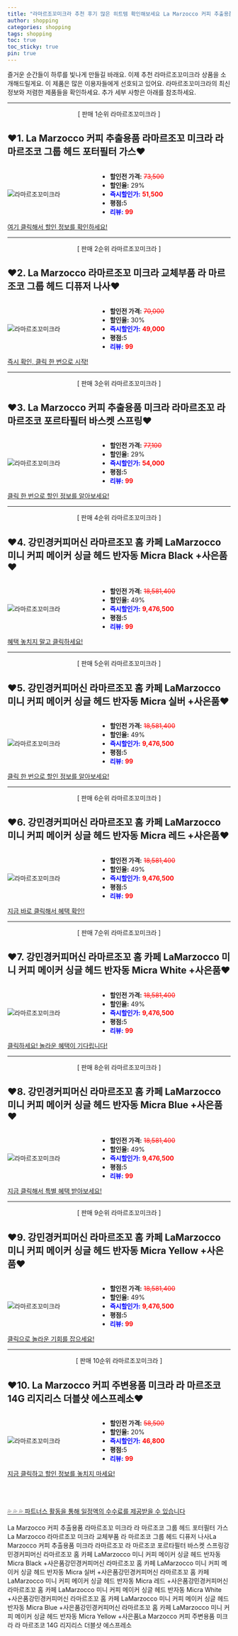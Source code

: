 ```yaml
---
title: "라마르조꼬미크라 추천 후기 많은 히트템 확인해보세요 La Marzocco 커피 추출용품 라마르조꼬"
author: shopping
categories: shopping
tags: shopping
toc: true
toc_sticky: true
pin: true
---
```

즐거운 순간들이 하루를 빛나게 만들길 바래요. 이제 추천 라마르조꼬미크라 상품을 소개해드릴게요. 이 제품은 많은 이용자들에게 선호되고 있어요. 라마르조꼬미크라의 최신 정보와 저렴한 제품들을 확인하세요. 추가 세부 사항은 아래를 참조하세요.

---
<p class="toplist" style="margin: 0 auto; display: block; width: fit-content;">[ 판매 1순위 라마르조꼬미크라 ]</p>

<h2><strong>❤️1. La Marzocco 커피 추출용품 라마르조꼬 미크라 라 마르조코 그룹 헤드 포터필터 가스❤️</strong></h2>

<div style="display: flex; align-items: center;">
    <div style="flex: 0.4;">
        <img src="https://thumbnail7.coupangcdn.com/thumbnails/remote/230x230ex/image/vendor_inventory/f146/54d5d607cda477e7cee82b0a596dfbabe7c244a7a8ceff27fccfec6c72dc.jpg" alt="라마르조꼬미크라" style="max-width: 100%;">
    </div>
    <div style="flex: 0.6; margin-left: 10px;">
        <ul>
            <li><strong>할인전 가격:</strong> <del style="color: red;">73,500</del></li>
            <li><strong>할인율:</strong> 29%</li>
            <li><span style='color:blue'><strong>즉시할인가:</strong></span> <span style='color:red'><strong>51,500</strong></span></li>
            <li><strong>평점:</strong>5</li>
            <li><span style='color:blue'><strong>리뷰:</strong></span> <span style='color:red'><strong>99</strong></span></li>
        </ul>
    </div>
</div>
<div class="center">
    <a href="https://William4Davisa.github.io?lptag=AF9450613&subid=githubio&pageKey=8111523469&traceid=V0-153&itemId=22979597486&vendorItemId=90013564238" class="myButton">
        여기 클릭해서 할인 정보를 확인하세요!
    </a>
</div>


---
<p class="toplist" style="margin: 0 auto; display: block; width: fit-content;">[ 판매 2순위 라마르조꼬미크라 ]</p>

<h2><strong>❤️2. La Marzocco 라마르조꼬 미크라 교체부품 라 마르조코 그룹 헤드 디퓨저 나사❤️</strong></h2>

<div style="display: flex; align-items: center;">
    <div style="flex: 0.4;">
        <img src="https://thumbnail10.coupangcdn.com/thumbnails/remote/230x230ex/image/vendor_inventory/331d/669aedfea6e091783eaad6fe350ec4d43fb25fab859669c827cd31bd0c7d.jpg" alt="라마르조꼬미크라" style="max-width: 100%;">
    </div>
    <div style="flex: 0.6; margin-left: 10px;">
        <ul>
            <li><strong>할인전 가격:</strong> <del style="color: red;">70,000</del></li>
            <li><strong>할인율:</strong> 30%</li>
            <li><span style='color:blue'><strong>즉시할인가:</strong></span> <span style='color:red'><strong>49,000</strong></span></li>
            <li><strong>평점:</strong>5</li>
            <li><span style='color:blue'><strong>리뷰:</strong></span> <span style='color:red'><strong>99</strong></span></li>
        </ul>
    </div>
</div>
<div class="center">
    <a href="https://William4Davisa.github.io?lptag=AF9450613&subid=githubio&pageKey=8111523301&traceid=V0-153&itemId=22979596471&vendorItemId=90013563114" class="myButton">
        즉시 확인, 클릭 한 번으로 시작!
    </a>
</div>


---
<p class="toplist" style="margin: 0 auto; display: block; width: fit-content;">[ 판매 3순위 라마르조꼬미크라 ]</p>

<h2><strong>❤️3. La Marzocco 커피 추출용품 미크라 라마르조꼬 라 마르조코 포르타필터 바스켓 스프링❤️</strong></h2>

<div style="display: flex; align-items: center;">
    <div style="flex: 0.4;">
        <img src="https://thumbnail6.coupangcdn.com/thumbnails/remote/230x230ex/image/vendor_inventory/8acf/57a0bab6eab39f543e6119fd55b1dd893799fd9951fb854d1c4850fbd5ec.jpg" alt="라마르조꼬미크라" style="max-width: 100%;">
    </div>
    <div style="flex: 0.6; margin-left: 10px;">
        <ul>
            <li><strong>할인전 가격:</strong> <del style="color: red;">77,100</del></li>
            <li><strong>할인율:</strong> 29%</li>
            <li><span style='color:blue'><strong>즉시할인가:</strong></span> <span style='color:red'><strong>54,000</strong></span></li>
            <li><strong>평점:</strong>5</li>
            <li><span style='color:blue'><strong>리뷰:</strong></span> <span style='color:red'><strong>99</strong></span></li>
        </ul>
    </div>
</div>
<div class="center">
    <a href="https://William4Davisa.github.io?lptag=AF9450613&subid=githubio&pageKey=8111523299&traceid=V0-153&itemId=22979596461&vendorItemId=90013563190" class="myButton">
        클릭 한 번으로 할인 정보를 알아보세요!
    </a>
</div>


---
<p class="toplist" style="margin: 0 auto; display: block; width: fit-content;">[ 판매 4순위 라마르조꼬미크라 ]</p>

<h2><strong>❤️4. 강민경커피머신 라마르조꼬 홈 카페 LaMarzocco 미니 커피 메이커 싱글 헤드 반자동 Micra Black +사은품❤️</strong></h2>

<div style="display: flex; align-items: center;">
    <div style="flex: 0.4;">
        <img src="https://thumbnail8.coupangcdn.com/thumbnails/remote/230x230ex/image/vendor_inventory/ebfa/43df846d963ac22b781598eaff4fbdd84ff482da79a32c2186a4adc8e57f.jpg" alt="라마르조꼬미크라" style="max-width: 100%;">
    </div>
    <div style="flex: 0.6; margin-left: 10px;">
        <ul>
            <li><strong>할인전 가격:</strong> <del style="color: red;">18,581,400</del></li>
            <li><strong>할인율:</strong> 49%</li>
            <li><span style='color:blue'><strong>즉시할인가:</strong></span> <span style='color:red'><strong>9,476,500</strong></span></li>
            <li><strong>평점:</strong>5</li>
            <li><span style='color:blue'><strong>리뷰:</strong></span> <span style='color:red'><strong>99</strong></span></li>
        </ul>
    </div>
</div>
<div class="center">
    <a href="https://William4Davisa.github.io?lptag=AF9450613&subid=githubio&pageKey=8175419904&traceid=V0-153&itemId=23362409968&vendorItemId=90392833249" class="myButton">
        혜택 놓치지 말고 클릭하세요!
    </a>
</div>


---
<p class="toplist" style="margin: 0 auto; display: block; width: fit-content;">[ 판매 5순위 라마르조꼬미크라 ]</p>

<h2><strong>❤️5. 강민경커피머신 라마르조꼬 홈 카페 LaMarzocco 미니 커피 메이커 싱글 헤드 반자동 Micra 실버 +사은품❤️</strong></h2>

<div style="display: flex; align-items: center;">
    <div style="flex: 0.4;">
        <img src="https://thumbnail10.coupangcdn.com/thumbnails/remote/230x230ex/image/vendor_inventory/3b39/7596c9d4982ef71b749148d4003e9657e80f9cb590258b5bde3a22d3bb7a.jpg" alt="라마르조꼬미크라" style="max-width: 100%;">
    </div>
    <div style="flex: 0.6; margin-left: 10px;">
        <ul>
            <li><strong>할인전 가격:</strong> <del style="color: red;">18,581,400</del></li>
            <li><strong>할인율:</strong> 49%</li>
            <li><span style='color:blue'><strong>즉시할인가:</strong></span> <span style='color:red'><strong>9,476,500</strong></span></li>
            <li><strong>평점:</strong>5</li>
            <li><span style='color:blue'><strong>리뷰:</strong></span> <span style='color:red'><strong>99</strong></span></li>
        </ul>
    </div>
</div>
<div class="center">
    <a href="https://William4Davisa.github.io?lptag=AF9450613&subid=githubio&pageKey=8175419904&traceid=V0-153&itemId=23362409973&vendorItemId=90392833291" class="myButton">
        클릭 한 번으로 할인 정보를 알아보세요!
    </a>
</div>


---
<p class="toplist" style="margin: 0 auto; display: block; width: fit-content;">[ 판매 6순위 라마르조꼬미크라 ]</p>

<h2><strong>❤️6. 강민경커피머신 라마르조꼬 홈 카페 LaMarzocco 미니 커피 메이커 싱글 헤드 반자동 Micra 레드 +사은품❤️</strong></h2>

<div style="display: flex; align-items: center;">
    <div style="flex: 0.4;">
        <img src="https://thumbnail7.coupangcdn.com/thumbnails/remote/230x230ex/image/vendor_inventory/8483/5c03ebade066705ccca2a64a5069675ba1e586cb6cedf8f1e855b48fc1e9.jpg" alt="라마르조꼬미크라" style="max-width: 100%;">
    </div>
    <div style="flex: 0.6; margin-left: 10px;">
        <ul>
            <li><strong>할인전 가격:</strong> <del style="color: red;">18,581,400</del></li>
            <li><strong>할인율:</strong> 49%</li>
            <li><span style='color:blue'><strong>즉시할인가:</strong></span> <span style='color:red'><strong>9,476,500</strong></span></li>
            <li><strong>평점:</strong>5</li>
            <li><span style='color:blue'><strong>리뷰:</strong></span> <span style='color:red'><strong>99</strong></span></li>
        </ul>
    </div>
</div>
<div class="center">
    <a href="https://William4Davisa.github.io?lptag=AF9450613&subid=githubio&pageKey=8175419904&traceid=V0-153&itemId=23362409977&vendorItemId=90392833329" class="myButton">
        지금 바로 클릭해서 혜택 확인!
    </a>
</div>


---
<p class="toplist" style="margin: 0 auto; display: block; width: fit-content;">[ 판매 7순위 라마르조꼬미크라 ]</p>

<h2><strong>❤️7. 강민경커피머신 라마르조꼬 홈 카페 LaMarzocco 미니 커피 메이커 싱글 헤드 반자동 Micra White +사은품❤️</strong></h2>

<div style="display: flex; align-items: center;">
    <div style="flex: 0.4;">
        <img src="https://thumbnail9.coupangcdn.com/thumbnails/remote/230x230ex/image/vendor_inventory/0bda/ff39bf960df7474bca422097d4643b7650948c47137477343fe486221291.jpg" alt="라마르조꼬미크라" style="max-width: 100%;">
    </div>
    <div style="flex: 0.6; margin-left: 10px;">
        <ul>
            <li><strong>할인전 가격:</strong> <del style="color: red;">18,581,400</del></li>
            <li><strong>할인율:</strong> 49%</li>
            <li><span style='color:blue'><strong>즉시할인가:</strong></span> <span style='color:red'><strong>9,476,500</strong></span></li>
            <li><strong>평점:</strong>5</li>
            <li><span style='color:blue'><strong>리뷰:</strong></span> <span style='color:red'><strong>99</strong></span></li>
        </ul>
    </div>
</div>
<div class="center">
    <a href="https://William4Davisa.github.io?lptag=AF9450613&subid=githubio&pageKey=8175419904&traceid=V0-153&itemId=23362409975&vendorItemId=90392833312" class="myButton">
        클릭하세요! 놀라운 혜택이 기다립니다!
    </a>
</div>


---
<p class="toplist" style="margin: 0 auto; display: block; width: fit-content;">[ 판매 8순위 라마르조꼬미크라 ]</p>

<h2><strong>❤️8. 강민경커피머신 라마르조꼬 홈 카페 LaMarzocco 미니 커피 메이커 싱글 헤드 반자동 Micra Blue +사은품❤️</strong></h2>

<div style="display: flex; align-items: center;">
    <div style="flex: 0.4;">
        <img src="https://thumbnail9.coupangcdn.com/thumbnails/remote/230x230ex/image/vendor_inventory/c8ef/cc7bd7f3f27299565cd59595c6e4dc2fdac810f31fa11119db502c41c006.jpg" alt="라마르조꼬미크라" style="max-width: 100%;">
    </div>
    <div style="flex: 0.6; margin-left: 10px;">
        <ul>
            <li><strong>할인전 가격:</strong> <del style="color: red;">18,581,400</del></li>
            <li><strong>할인율:</strong> 49%</li>
            <li><span style='color:blue'><strong>즉시할인가:</strong></span> <span style='color:red'><strong>9,476,500</strong></span></li>
            <li><strong>평점:</strong>5</li>
            <li><span style='color:blue'><strong>리뷰:</strong></span> <span style='color:red'><strong>99</strong></span></li>
        </ul>
    </div>
</div>
<div class="center">
    <a href="https://William4Davisa.github.io?lptag=AF9450613&subid=githubio&pageKey=8175419904&traceid=V0-153&itemId=23362409972&vendorItemId=90392833280" class="myButton">
        지금 클릭해서 특별 혜택 받아보세요!
    </a>
</div>


---
<p class="toplist" style="margin: 0 auto; display: block; width: fit-content;">[ 판매 9순위 라마르조꼬미크라 ]</p>

<h2><strong>❤️9. 강민경커피머신 라마르조꼬 홈 카페 LaMarzocco 미니 커피 메이커 싱글 헤드 반자동 Micra Yellow +사은품❤️</strong></h2>

<div style="display: flex; align-items: center;">
    <div style="flex: 0.4;">
        <img src="https://thumbnail7.coupangcdn.com/thumbnails/remote/230x230ex/image/vendor_inventory/69d7/cdd4160adcd347d539d7ba4c49ca2d48fa535571543a3f0ff650d9dc2657.jpg" alt="라마르조꼬미크라" style="max-width: 100%;">
    </div>
    <div style="flex: 0.6; margin-left: 10px;">
        <ul>
            <li><strong>할인전 가격:</strong> <del style="color: red;">18,581,400</del></li>
            <li><strong>할인율:</strong> 49%</li>
            <li><span style='color:blue'><strong>즉시할인가:</strong></span> <span style='color:red'><strong>9,476,500</strong></span></li>
            <li><strong>평점:</strong>5</li>
            <li><span style='color:blue'><strong>리뷰:</strong></span> <span style='color:red'><strong>99</strong></span></li>
        </ul>
    </div>
</div>
<div class="center">
    <a href="https://William4Davisa.github.io?lptag=AF9450613&subid=githubio&pageKey=8175419904&traceid=V0-153&itemId=23362409969&vendorItemId=90392833257" class="myButton">
        클릭으로 놀라운 기회를 잡으세요!
    </a>
</div>


---
<p class="toplist" style="margin: 0 auto; display: block; width: fit-content;">[ 판매 10순위 라마르조꼬미크라 ]</p>

<h2><strong>❤️10. La Marzocco 커피 주변용품 미크라 라 마르조코 14G 리지리스 더블샷 에스프레소❤️</strong></h2>

<div style="display: flex; align-items: center;">
    <div style="flex: 0.4;">
        <img src="https://thumbnail10.coupangcdn.com/thumbnails/remote/230x230ex/image/vendor_inventory/beac/1b52b7767f4e6fc9ef05c325f58976024e4dd5f1ad20e0fb99b700e3a664.jpg" alt="라마르조꼬미크라" style="max-width: 100%;">
    </div>
    <div style="flex: 0.6; margin-left: 10px;">
        <ul>
            <li><strong>할인전 가격:</strong> <del style="color: red;">58,500</del></li>
            <li><strong>할인율:</strong> 20%</li>
            <li><span style='color:blue'><strong>즉시할인가:</strong></span> <span style='color:red'><strong>46,800</strong></span></li>
            <li><strong>평점:</strong>5</li>
            <li><span style='color:blue'><strong>리뷰:</strong></span> <span style='color:red'><strong>99</strong></span></li>
        </ul>
    </div>
</div>
<div class="center">
    <a href="https://William4Davisa.github.io?lptag=AF9450613&subid=githubio&pageKey=8111523518&traceid=V0-153&itemId=22979597761&vendorItemId=90428161218" class="myButton">
        지금 클릭하고 할인 정보를 놓치지 마세요!
    </a>
</div>

<br><br><br>[💦 💦 💦 파트너스 활동을 통해 일정액의 수수료를 제공받을 수 있습니다](https://link.coupang.com/a/bcpT2c)<br><br>La Marzocco 커피 추출용품 라마르조꼬 미크라 라 마르조코 그룹 헤드 포터필터 가스La Marzocco 라마르조꼬 미크라 교체부품 라 마르조코 그룹 헤드 디퓨저 나사La Marzocco 커피 추출용품 미크라 라마르조꼬 라 마르조코 포르타필터 바스켓 스프링강민경커피머신 라마르조꼬 홈 카페 LaMarzocco 미니 커피 메이커 싱글 헤드 반자동 Micra Black +사은품강민경커피머신 라마르조꼬 홈 카페 LaMarzocco 미니 커피 메이커 싱글 헤드 반자동 Micra 실버 +사은품강민경커피머신 라마르조꼬 홈 카페 LaMarzocco 미니 커피 메이커 싱글 헤드 반자동 Micra 레드 +사은품강민경커피머신 라마르조꼬 홈 카페 LaMarzocco 미니 커피 메이커 싱글 헤드 반자동 Micra White +사은품강민경커피머신 라마르조꼬 홈 카페 LaMarzocco 미니 커피 메이커 싱글 헤드 반자동 Micra Blue +사은품강민경커피머신 라마르조꼬 홈 카페 LaMarzocco 미니 커피 메이커 싱글 헤드 반자동 Micra Yellow +사은품La Marzocco 커피 주변용품 미크라 라 마르조코 14G 리지리스 더블샷 에스프레소